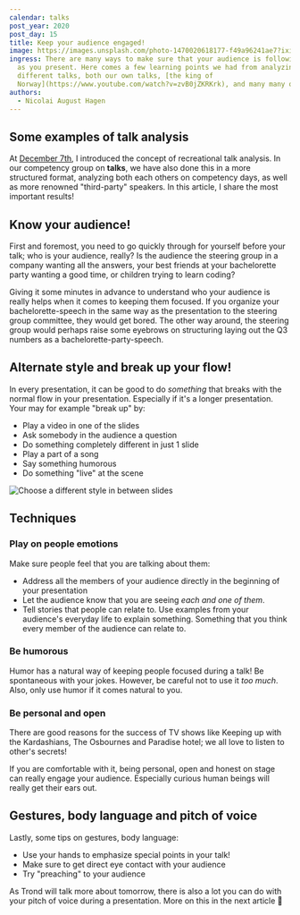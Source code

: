 ```yaml
---
calendar: talks
post_year: 2020
post_day: 15
title: Keep your audience engaged!
image: https://images.unsplash.com/photo-1470020618177-f49a96241ae7?ixid=MXwxMjA3fDB8MHxwaG90by1wYWdlfHx8fGVufDB8fHw%3D&ixlib=rb-1.2.1&auto=format&fit=crop&w=934&q=80
ingress: There are many ways to make sure that your audience is following along
  as you present. Here comes a few learning points we had from analyzing
  different talks, both our own talks, [the king of
  Norway](https://www.youtube.com/watch?v=zvB0jZKRKrk), and many many others 👑
authors:
  - Nicolai August Hagen
---
```

## Some examples of talk analysis

At [December 7th](https://www.talks.christmas/2020/7), I introduced the concept of recreational talk analysis. In our competency group on **talks**, we have also done this in a more structured format, analyzing both each others on competency days, as well as more renowned  "third-party" speakers. In this article, I share the most important results!

## Know your audience!

First and foremost, you need to go quickly through for yourself before your talk; who is your audience, really? Is the audience the steering group in a company wanting all the answers, your best friends at your bachelorette party wanting a good time, or children trying to learn coding?

Giving it some minutes in advance to understand who your audience is really helps when it comes to keeping them focused. If you organize your bachelorette-speech in the same way as the presentation to the steering group committee, they would get bored. The other way around, the steering group would perhaps raise some eyebrows on structuring laying out the Q3 numbers as a bachelorette-party-speech. 

## Alternate style and break up your flow!

In every presentation, it can be good to do *something* that breaks with the normal flow in your presentation. Especially if it's a longer presentation. Your may for example "break up" by:

- Play a video in one of the slides
- Ask somebody in the audience a question
- Do something completely different in just 1 slide
- Play a part of a song
- Say something humorous
- Do something "live" at the scene

![Choose a different style in between slides](https://images.unsplash.com/photo-1445205170230-053b83016050?ixid=MXwxMjA3fDB8MHxwaG90by1wYWdlfHx8fGVufDB8fHw%3D&ixlib=rb-1.2.1&auto=format&fit=crop&w=2251&q=80)

## Techniques

### Play on people emotions

Make sure people feel that you are talking about them:

- Address all the members of your audience directly in the beginning of your presentation
- Let the audience know that you are seeing *each and one of them*.
- Tell stories that people can relate to. Use examples from your audience's everyday life to explain something. Something that you think every member of the audience can relate to.

### Be humorous

Humor has a natural way of keeping people focused during a talk! Be spontaneous with your jokes. However, be careful not to use it *too much*. Also, only use humor if it comes natural to you. 

### Be personal and open

There are good reasons for the success of TV shows like Keeping up with the Kardashians, The Osbournes and Paradise hotel; we all love to listen to other's secrets! 

If you are comfortable with it, being personal, open and honest on stage can really engage your audience. Especially curious human beings will really get their ears out.

## Gestures, body language and pitch of voice

Lastly, some tips on gestures, body language:

- Use your hands to emphasize special points in your talk! 
- Make sure to get direct eye contact with your audience
- Try "preaching" to your audience

As Trond will talk more about tomorrow, there is also a lot you can do with your pitch of voice during a presentation. More on this in the next article 🚀